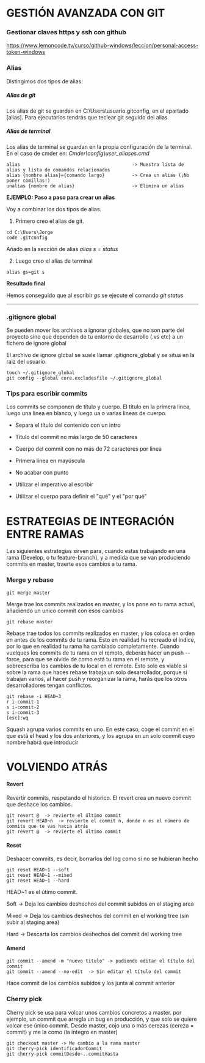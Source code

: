 # GESTIÓN AVANZADA CON GIT

### Gestionar claves https y ssh con github

https://www.lemoncode.tv/curso/github-windows/leccion/personal-access-token-windows

### Alias

Distingimos dos tipos de alias:

##### Alias de git

Los alias de git se guardan en C:\Users\usuario\.gitconfig, en el apartado [alias].
Para ejecutarlos tendrás que teclear git seguido del alias

##### Alias de terminal

Los alias de terminal se guardan en la propia configuración de la terminal. En el caso de cmder en: *Cmder\config\user_aliases.cmd*

````
alias                                         -> Muestra lista de alias y lista de comandos relacionados
alias {nombre alias}={comando largo}          -> Crea un alias (¡No poner comillas!)
unalias {nombre de alias}                     -> Elimina un alias
````

**EJEMPLO: Paso a paso para crear un alias**

Voy a combinar los dos tipos de alias.

1. Primero creo el alias de git.

````
cd C:\Users\Jorge
code .gitconfig
````

Añado en la sección de alias *alias s = status*

2. Luego creo el alias de terminal

````
alias gs=git s
````

**Resultado final**

Hemos conseguido que al escribir *gs* se ejecute el comando *git status*

---

### .gitignore global

Se pueden mover los archivos a ignorar globales, que no son parte del proyecto sino que dependen de tu entorno de desarrollo (.vs etc) a un fichero de ignore global

El archivo de ignore global se suele llamar .gitignore_global y se situa en la raiz del usuario.

````
touch ~/.gitignore_global
git config --global core.excludesfile ~/.gitignore_global
````


### Tips para escribir commits

Los commits se componen de título y cuerpo. El título en la primera linea, luego una linea en blanco, y luego ua o varias lineas de cuerpo.

- Separa el título del contenido con un intro

- Título del commit no más largo de 50 caracteres

- Cuerpo del commit con no más de 72 caracteres por linea

- Primera linea en mayúscula

- No acabar con punto

- Utilizar el imperativo al escribir

- Utilizar el cuerpo para definir el "qué" y el "por qué"


# ESTRATEGIAS DE INTEGRACIÓN ENTRE RAMAS

Las siguientes estrategias sirven para, cuando estas trabajando en una rama (Develop, o tu feature-branch), y a medida que se van produciendo commits en master, traerte esos cambios a tu rama.

### Merge y rebase

````
git merge master
````
Merge trae los commits realizados en master, y los pone en tu rama actual, añadiendo un unico commit con esos cambios

````
git rebase master
````

Rebase trae todos los commits realizados en master, y los coloca en orden en antes de los commits de tu rama. Esto en realidad ha recreado el índice, por lo que en realidad tu rama ha cambiado completamente. Cuando vuelques los commits de tu rama en el remoto, deberás hacer un push --force, para que se olvide de como está tu rama en el remote, y sobreescriba los cambios de tu local en el remote. Esto solo es viable si sobre la rama que haces rebase trabaja un solo desarrollador, porque si trabajan varios, al hacer push y reorganizar la rama, harás que los otros desarrolladores tengan conflictos.

````
git rebase -i HEAD~3
r i-commit-1
s i-commit-2
s i-commit-3
[esc]:wq
````

Squash agrupa varios commits en uno. En este caso, coge el commit en el que está el head y los dos anteriores, y los agrupa en un solo commit cuyo nombre habrá que introducir


# VOLVIENDO ATRÁS

#### Revert 

Revertir commits, respetando el historico. El revert crea un nuevo commit que deshace los cambios.

````
git revert @  -> revierte el último commit
git revert HEAD~n  -> revierte el commit n, donde n es el número de commits que te vas hacia atrás
git revert @  -> revierte el último commit

````

#### Reset

Deshacer commits, es decir, borrarlos del log como si no se hubieran hecho

````
git reset HEAD~1 --soft
git reset HEAD~1 --mixed
git reset HEAD~1 --hard
````
HEAD~1 es el útimo commit.

Soft -> Deja los cambios deshechos del commit subidos en el staging area

Mixed -> Deja los cambios deshechos del commit en el working tree (sin subir al staging area)

Hard -> Descarta los cambios deshechos del commit del working tree


#### Amend
````
git commit --amend -m "nuevo titulo" -> pudiendo editar el título del commit    
git commit --amend --no-edit  -> Sin editar el título del commit
````

Hace commit de los cambios subidos y los junta al commit anterior

### Cherry pick

Cherry pick se usa para volcar unos cambios concretos a master. por ejemplo, un commit que arregla un bug en producción, y que solo se quiere volcar ese único commit.
Desde master, cojo una o más cerezas (cereza = commit) y me la como (la integro en master)

````
git checkout master -> Me cambio a la rama master
git cherry-pick identificadorCommit
git cherry-pick commitDesde~..commitHasta
````
